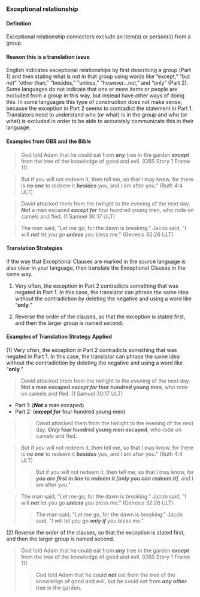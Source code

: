 ### Exceptional relationship 

#### Definition

Exceptional relationship connectors exclude an item(s) or person(s) from a group. 

#### Reason this is a translation issue

English indicates exceptional relationships by first describing a group (Part 1) and then stating what is not in that group using words like “except,” “but not” “other than,” “besides,” “unless,” “however…not,” and “only” (Part 2). Some languages do not indicate that one or more items or people are excluded from a group in this way, but instead have other ways of doing this. In some languages this type of construction does not make sense, because the exception in Part 2 seems to contradict the statement in Part 1. Translators need to understand who (or what) is in the group and who (or what) is excluded in order to be able to accurately communicate this in their language.

#### Examples from OBS and the Bible

> God told Adam that he could eat from ***any*** tree in the garden ***except*** from the tree of the knowledge of good and evil.  (OBS Story 1 Frame 11)
  
> But if you will not redeem it, then tell me, so that I may know, for there is ***no one*** to redeem it ***besides*** you, and I am after you." (Ruth 4:4 ULT)
  
> David attacked them from the twilight to the evening of the next day. ***Not*** a man escaped ***except for*** four hundred young men, who rode on camels and fled. (1 Samuel 30:17 ULT)
  
> The man said, "Let me go, for the dawn is breaking." Jacob said, "I will ***not*** let you go ***unless*** you bless me." (Genesis 32:26 ULT)

#### Translation Strategies

If the way that Exceptional Clauses are marked in the source language is also clear in your language, then translate the Exceptional Clauses in the same way. 

1. Very often, the exception in Part 2 contradicts something that was negated in Part 1. In this case, the translator can phrase the same idea without the contradiction by deleting the negative and using a word like “**only**.”  

2. Reverse the order of the clauses, so that the exception is stated first, and then the larger group is named second.

#### Examples of Translation Strategy Applied

(1) Very often, the exception in Part 2 contradicts something that was negated in Part 1. In this case, the translator can phrase the same idea without the contradiction by deleting the negative and using a word like “**only**.” 

> David attacked them from the twilight to the evening of the next day. **Not a man escaped ***except for*** four hundred young men**, who rode on camels and fled. (1 Samuel 30:17 ULT)

* Part 1: (***Not*** a man escaped) 
* Part 2: (***except for*** four hundred young men)

>> David attacked them from the twilight to the evening of the next day. *****Only*** four hundred young men escaped**, who rode on camels and fled. 
  
> But if you will not redeem it, then tell me, so that I may know, for there is ***no one*** to redeem it ***besides*** you, and I am after you." (Ruth 4:4 ULT)  
>> But if you will not redeem it, then tell me, so that I may know, for ***you are first in line to redeem it [only you can redeem it]***, and I am after you." 
  
> The man said, "Let me go, for the dawn is breaking." Jacob said, "I will ***not*** let you go ***unless*** you bless me." (Genesis 32:26 ULT)  
>> The man said, "Let me go, for the dawn is breaking." Jacob said, "I will let you go ***only if*** you bless me." 

(2) Reverse the order of the clauses, so that the exception is stated first, and then the larger group is named second.

> God told Adam that he could eat from ***any*** tree in the garden ***except*** from the tree of the knowledge of good and evil.  (OBS Story 1 Frame 11)  
>> God told Adam that he could ***not*** eat from the tree of the knowledge of good and evil, but he could eat from ***any other*** tree in the garden.   
